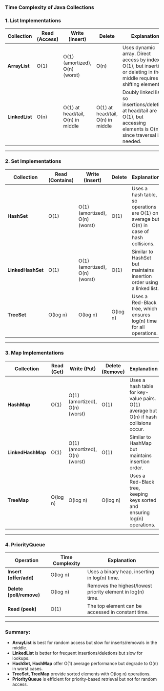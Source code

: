 ### Time Complexity of Java Collections

### **1. List Implementations**

| Collection        | Read (Access)  | Write (Insert)                    | Delete                            | Explanation                                                                                                                  |
|-------------------|----------------|-----------------------------------|-----------------------------------|------------------------------------------------------------------------------------------------------------------------------|
| **ArrayList**     | O(1)           | O(1) (amortized), O(n) (worst)    | O(n)                              | Uses dynamic array. Direct access by index is O(1), but inserting or deleting in the middle requires shifting elements.      |
| **LinkedList**    | O(n)           | O(1) at head/tail, O(n) in middle | O(1) at head/tail, O(n) in middle | Doubly linked list, so insertions/deletions at head/tail are O(1), but accessing elements is O(n) since traversal is needed. |

---

### **2. Set Implementations**

| Collection        | Read (Contains) | Write (Insert)                 | Delete   | Explanation                                                                               |
|-------------------|-----------------|--------------------------------|----------|-------------------------------------------------------------------------------------------|
| **HashSet**       | O(1)            | O(1) (amortized), O(n) (worst) | O(1)     | Uses a hash table, so operations are O(1) on average but O(n) in case of hash collisions. |
| **LinkedHashSet** | O(1)            | O(1) (amortized), O(n) (worst) | O(1)     | Similar to HashSet but maintains insertion order using a linked list.                     |
| **TreeSet**       | O(log n)        | O(log n)                       | O(log n) | Uses a Red-Black tree, which ensures log(n) time for all operations.                      |

---

### **3. Map Implementations**

| Collection       | Read (Get) | Write (Put) | Delete (Remove) | Explanation |
|-----------------|-----------|------------|----------------|-------------|
| **HashMap**       | O(1) | O(1) (amortized), O(n) (worst) | O(1) | Uses a hash table for key-value pairs. O(1) average but O(n) if hash collisions occur. |
| **LinkedHashMap** | O(1) | O(1) (amortized), O(n) (worst) | O(1) | Similar to HashMap but maintains insertion order. |
| **TreeMap**       | O(log n) | O(log n) | O(log n) | Uses a Red-Black tree, keeping keys sorted and ensuring log(n) operations. |

---

### **4. PriorityQueue**

| Operation                | Time Complexity | Explanation                                                 |
|--------------------------|-----------------|-------------------------------------------------------------|
| **Insert (offer/add)**   | O(log n)        | Uses a binary heap, inserting in log(n) time.               |
| **Delete (poll/remove)** | O(log n)        | Removes the highest/lowest priority element in log(n) time. |
| **Read (peek)**          | O(1)            | The top element can be accessed in constant time.           |

---

### **Summary:**
- **ArrayList** is best for random access but slow for inserts/removals in the middle.
- **LinkedList** is better for frequent insertions/deletions but slow for lookups.
- **HashSet, HashMap** offer O(1) average performance but degrade to O(n) in worst cases.
- **TreeSet, TreeMap** provide sorted elements with O(log n) operations.
- **PriorityQueue** is efficient for priority-based retrieval but not for random access.  

